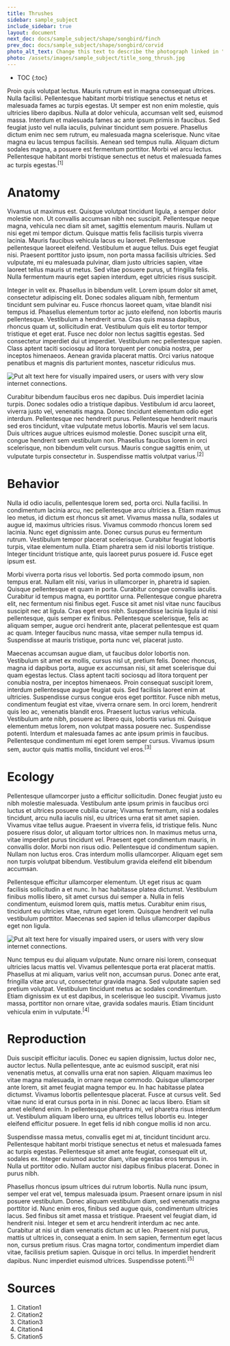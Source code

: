 ```yaml
---
title: Thrushes
sidebar: sample_subject
include_sidebar: true
layout: document
next_doc: docs/sample_subject/shape/songbird/finch
prev_doc: docs/sample_subject/shape/songbird/corvid
photo_alt_text: Change this text to describe the photograph linked in "photo".
photo: /assets/images/sample_subject/title_song_thrush.jpg
---
```


* TOC
{:toc}

Proin quis volutpat lectus. Mauris rutrum est in magna consequat ultrices. Nulla facilisi. Pellentesque habitant morbi tristique senectus et netus et malesuada fames ac turpis egestas. Ut semper est non enim molestie, quis ultricies libero dapibus. Nulla at dolor vehicula, accumsan velit sed, euismod massa. Interdum et malesuada fames ac ante ipsum primis in faucibus. Sed feugiat justo vel nulla iaculis, pulvinar tincidunt sem posuere. Phasellus dictum enim nec sem rutrum, eu malesuada magna scelerisque. Nunc vitae magna eu lacus tempus facilisis. Aenean sed tempus nulla. Aliquam dictum sodales magna, a posuere est fermentum porttitor. Morbi vel arcu lectus. Pellentesque habitant morbi tristique senectus et netus et malesuada fames ac turpis egestas.<sup>[1]</sup>

# Anatomy

 Vivamus ut maximus est. Quisque volutpat tincidunt ligula, a semper dolor molestie non. Ut convallis accumsan nibh nec suscipit. Pellentesque neque magna, vehicula nec diam sit amet, sagittis elementum mauris. Nullam ut nisi eget mi tempor dictum. Quisque mattis felis facilisis turpis viverra lacinia. Mauris faucibus vehicula lacus eu laoreet. Pellentesque pellentesque laoreet eleifend. Vestibulum et augue tellus. Duis eget feugiat nisi. Praesent porttitor justo ipsum, non porta massa facilisis ultricies. Sed vulputate, mi eu malesuada pulvinar, diam justo ultricies sapien, vitae laoreet tellus mauris ut metus. Sed vitae posuere purus, ut fringilla felis. Nulla fermentum mauris eget sapien interdum, eget ultricies risus suscipit.

Integer in velit ex. Phasellus in bibendum velit. Lorem ipsum dolor sit amet, consectetur adipiscing elit. Donec sodales aliquam nibh, fermentum tincidunt sem pulvinar eu. Fusce rhoncus laoreet quam, vitae blandit nisi tempus id. Phasellus elementum tortor ac justo eleifend, non lobortis mauris pellentesque. Vestibulum a hendrerit urna. Cras quis massa dapibus, rhoncus quam ut, sollicitudin erat. Vestibulum quis elit eu tortor tempor tristique et eget erat. Fusce nec dolor non lectus sagittis egestas. Sed consectetur imperdiet dui ut imperdiet. Vestibulum nec pellentesque sapien. Class aptent taciti sociosqu ad litora torquent per conubia nostra, per inceptos himenaeos. Aenean gravida placerat mattis. Orci varius natoque penatibus et magnis dis parturient montes, nascetur ridiculus mus.

<img src="/template-information-site/assets/images/sample_subject/thrush1.jpg" alt="Put alt text here for visually impaired users, or users with very slow internet connections."/>

Curabitur bibendum faucibus eros nec dapibus. Duis imperdiet lacinia turpis. Donec sodales odio a tristique dapibus. Vestibulum id arcu laoreet, viverra justo vel, venenatis magna. Donec tincidunt elementum odio eget interdum. Pellentesque nec hendrerit purus. Pellentesque hendrerit mauris sed eros tincidunt, vitae vulputate metus lobortis. Mauris vel sem lacus. Duis ultrices augue ultrices euismod molestie. Donec suscipit urna elit, congue hendrerit sem vestibulum non. Phasellus faucibus lorem in orci scelerisque, non bibendum velit cursus. Mauris congue sagittis enim, ut vulputate turpis consectetur in. Suspendisse mattis volutpat varius.<sup>[2]</sup>

# Behavior

Nulla id odio iaculis, pellentesque lorem sed, porta orci. Nulla facilisi. In condimentum lacinia arcu, nec pellentesque arcu ultricies a. Etiam maximus leo metus, id dictum est rhoncus sit amet. Vivamus massa nulla, sodales ut augue id, maximus ultricies risus. Vivamus commodo rhoncus lorem sed lacinia. Nunc eget dignissim ante. Donec cursus purus eu fermentum rutrum. Vestibulum tempor placerat scelerisque. Curabitur feugiat lobortis turpis, vitae elementum nulla. Etiam pharetra sem id nisi lobortis tristique. Integer tincidunt tristique ante, quis laoreet purus posuere id. Fusce eget ipsum est.

Morbi viverra porta risus vel lobortis. Sed porta commodo ipsum, non tempus erat. Nullam elit nisi, varius in ullamcorper in, pharetra id sapien. Quisque pellentesque et quam in porta. Curabitur congue convallis iaculis. Curabitur id tempus magna, eu porttitor urna. Pellentesque congue pharetra elit, nec fermentum nisi finibus eget. Fusce sit amet nisl vitae nunc faucibus suscipit nec at ligula. Cras eget eros nibh. Suspendisse lacinia ligula id nisi pellentesque, quis semper ex finibus. Pellentesque scelerisque, felis ac aliquam semper, augue orci hendrerit ante, placerat pellentesque est quam ac quam. Integer faucibus nunc massa, vitae semper nulla tempus id. Suspendisse at mauris tristique, porta nunc vel, placerat justo.

Maecenas accumsan augue diam, ut faucibus dolor lobortis non. Vestibulum sit amet ex mollis, cursus nisl ut, pretium felis. Donec rhoncus, magna id dapibus porta, augue ex accumsan nisi, sit amet scelerisque dui quam egestas lectus. Class aptent taciti sociosqu ad litora torquent per conubia nostra, per inceptos himenaeos. Proin consequat suscipit lorem, interdum pellentesque augue feugiat quis. Sed facilisis laoreet enim at ultricies. Suspendisse cursus congue eros eget porttitor. Fusce nibh metus, condimentum feugiat est vitae, viverra ornare sem. In orci lorem, hendrerit quis leo ac, venenatis blandit eros. Praesent luctus varius vehicula. Vestibulum ante nibh, posuere ac libero quis, lobortis varius mi. Quisque elementum metus lorem, non volutpat massa posuere nec. Suspendisse potenti. Interdum et malesuada fames ac ante ipsum primis in faucibus. Pellentesque condimentum mi eget lorem semper cursus. Vivamus ipsum sem, auctor quis mattis mollis, tincidunt vel eros.<sup>[3]</sup>

# Ecology

Pellentesque ullamcorper justo a efficitur sollicitudin. Donec feugiat justo eu nibh molestie malesuada. Vestibulum ante ipsum primis in faucibus orci luctus et ultrices posuere cubilia curae; Vivamus fermentum, nisl a sodales tincidunt, arcu nulla iaculis nisl, eu ultrices urna erat sit amet sapien. Vivamus vitae tellus augue. Praesent in viverra felis, id tristique felis. Nunc posuere risus dolor, ut aliquam tortor ultrices non. In maximus metus urna, vitae imperdiet purus tincidunt vel. Praesent eget condimentum mauris, in convallis dolor. Morbi non risus odio. Pellentesque id condimentum sapien. Nullam non luctus eros. Cras interdum mollis ullamcorper. Aliquam eget sem non turpis volutpat bibendum. Vestibulum gravida eleifend elit bibendum accumsan.

Pellentesque efficitur ullamcorper elementum. Ut eget risus ac quam facilisis sollicitudin a et nunc. In hac habitasse platea dictumst. Vestibulum finibus mollis libero, sit amet cursus dui semper a. Nulla in felis condimentum, euismod lorem quis, mattis metus. Curabitur enim risus, tincidunt eu ultricies vitae, rutrum eget lorem. Quisque hendrerit vel nulla vestibulum porttitor. Maecenas sed sapien id tellus ullamcorper dapibus eget non ligula. 

<img src="/template-information-site/assets/images/sample_subject/thrush2.jpg" alt="Put alt text here for visually impaired users, or users with very slow internet connections."/>

Nunc tempus eu dui aliquam vulputate. Nunc ornare nisi lorem, consequat ultricies lacus mattis vel. Vivamus pellentesque porta erat placerat mattis. Phasellus at mi aliquam, varius velit non, accumsan purus. Donec ante erat, fringilla vitae arcu ut, consectetur gravida magna. Sed vulputate sapien sed pretium volutpat. Vestibulum tincidunt metus ac sodales condimentum. Etiam dignissim ex ut est dapibus, in scelerisque leo suscipit. Vivamus justo massa, porttitor non ornare vitae, gravida sodales mauris. Etiam tincidunt vehicula enim in vulputate.<sup>[4]</sup>

# Reproduction

Duis suscipit efficitur iaculis. Donec eu sapien dignissim, luctus dolor nec, auctor lectus. Nulla pellentesque, ante ac euismod suscipit, erat nisi venenatis metus, at convallis urna erat non sapien. Aliquam maximus leo vitae magna malesuada, in ornare neque commodo. Quisque ullamcorper ante lorem, sit amet feugiat magna tempor eu. In hac habitasse platea dictumst. Vivamus lobortis pellentesque placerat. Fusce at cursus velit. Sed vitae nunc id erat cursus porta in in nisi. Donec ac lacus libero. Etiam sit amet eleifend enim. In pellentesque pharetra mi, vel pharetra risus interdum ut. Vestibulum aliquam libero urna, eu ultrices tellus lobortis eu. Integer eleifend efficitur posuere. In eget felis id nibh congue mollis id non arcu.

Suspendisse massa metus, convallis eget mi at, tincidunt tincidunt arcu. Pellentesque habitant morbi tristique senectus et netus et malesuada fames ac turpis egestas. Pellentesque sit amet ante feugiat, consequat elit ut, sodales ex. Integer euismod auctor diam, vitae egestas eros tempus in. Nulla ut porttitor odio. Nullam auctor nisi dapibus finibus placerat. Donec in purus nibh.

Phasellus rhoncus ipsum ultrices dui rutrum lobortis. Nulla nunc ipsum, semper vel erat vel, tempus malesuada ipsum. Praesent ornare ipsum in nisl posuere vestibulum. Donec aliquam vestibulum diam, sed venenatis magna porttitor id. Nunc enim eros, finibus sed augue quis, condimentum ultricies lacus. Sed finibus sit amet massa et tristique. Praesent vel feugiat diam, id hendrerit nisi. Integer et sem et arcu hendrerit interdum ac nec ante. Curabitur at nisi ut diam venenatis dictum ac ut leo. Praesent nisl purus, mattis ut ultrices in, consequat a enim. In sem sapien, fermentum eget lacus non, cursus pretium risus. Cras magna tortor, condimentum imperdiet diam vitae, facilisis pretium sapien. Quisque in orci tellus. In imperdiet hendrerit dapibus. Nunc imperdiet euismod ultrices. Suspendisse potenti.<sup>[5]</sup>

# Sources

1. Citation1
2. Citation2
3. Citation3
4. Citation4
5. Citation5
